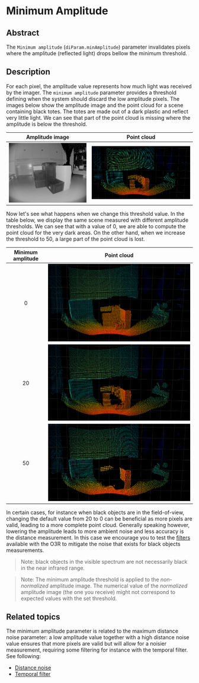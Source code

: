 # Minimum Amplitude
## Abstract

The `Minimum amplitude` (`diParam.minAmplitude`) parameter invalidates pixels where the amplitude (reflected light) drops bellow the minimum threshold.

## Description

For each pixel, the amplitude value represents how much light was received by the imager. The `minimum amplitude` parameter provides a threshold defining when the system should discard the low amplitude pixels. The images below show the amplitude image and the point cloud for a scene containing black totes. The totes are made out of a dark plastic and reflect very little light. We can see that part of the point cloud is missing where the amplitude is below the threshold.

|Amplitude image |Point cloud |
|--|--|
|![default-values-amplitude](./resources/default_value_amp.png "3D amplitude image")|![default-values-3d](./resources/default_value_3D.png "3D point cloud with default values")|

Now let's see what happens when we change this threshold value. In the table below, we display the same scene measured with different amplitude thresholds. We can see that with a value of 0, we are able to compute the point cloud for the very dark areas. On the other hand, when we increase the threshold to 50, a large part of the point cloud is lost.

|Minimum amplitude| Point cloud|
|:-:|-|
|0|![min-a,p-0-3d](./resources/amp_0_3D.png "3D point cloud with minimum amplitude 0 values")|
|20|![min-a,p-0-3d](./resources/default_value_3D.png "3D point cloud with minimum amplitude 0 values")|
|50|![min-a,p-0-3d](./resources/amp_50_3D.png "3D point cloud with minimum amplitude 0 values")|

In certain cases, for instance when black objects are in the field-of-view, changing the default value from 20 to 0 can be beneficial as more pixels are valid, leading to a more complete point cloud. Generally speaking however, lowering the amplitude leads to more ambient noise and less accuracy is the distance measurement. In this case we encourage you to test the [filters](parameters.md) available with the O3R to mitigate the noise that exists for black objects measurements.

> Note: black objects in the visible spectrum are not necessarily black in the near infrared range.

> Note: The minimum amplitude threshold is applied to the *non-normalized* amplitude image. The numerical value of the *normalized* amplitude image (the one you receive) might not correspond to expected values with the set threshold. 

## Related topics

The minimum amplitude parameter is related to the maximum distance noise parameter: a low amplitude value together with a high distance noise value ensures that more pixels are valid but will allow for a noisier measurement, requiring some filtering for instance with the temporal filter. See following:
- [Distance noise](maxDistNoise.md)
- [Temporal filter](INSERT-LINK)